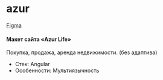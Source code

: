 # azur

[Figma](https://www.figma.com/file/0ejDAaF12SBNofXf7aQr5J/Azur-Life-for-Developer-~11000-12500?type=design&node-id=440-1236&mode=design&t=Olag5I6d7yOY6Xwq-0)

#### Макет сайта «Azur Life»
Покупка, продажа, аренда недвижимости. (без адаптива)

- Стек: Angular
- Особенности: Мультиязычность
